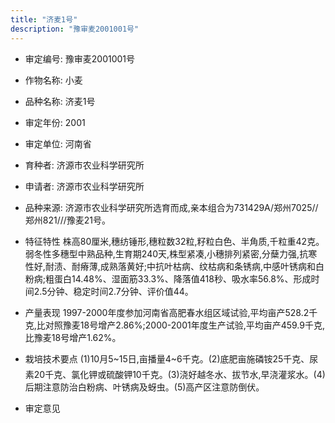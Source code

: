 ```yaml
---
title: "济麦1号"
description: "豫审麦2001001号"
---
```

* 审定编号:  豫审麦2001001号

*  作物名称:  小麦

*  品种名称:  济麦1号

*  审定年份:  2001

*  审定单位:  河南省

* 育种者:  济源市农业科学研究所

*  申请者:  济源市农业科学研究所

*  品种来源:  济源市农业科学研究所选育而成,亲本组合为731429A/郑州7025//郑州821///豫麦21号。

*  特征特性
株高80厘米,穗纺锤形,穗粒数32粒,籽粒白色、半角质,千粒重42克。弱冬性多穗型中熟品种,生育期240天,株型紧凑,小穗排列紧密,分蘖力强,抗寒性好,耐渍、耐瘠薄,成熟落黄好;中抗叶枯病、纹枯病和条锈病,中感叶锈病和白粉病;粗蛋白14.48%、湿面筋33.3%、降落值418秒、吸水率56.8%、形成时间2.5分钟、稳定时间2.7分钟、评价值44。

*  产量表现
1997-2000年度参加河南省高肥春水组区域试验,平均亩产528.2千克,比对照豫麦18号增产2.86%;2000-2001年度生产试验,平均亩产459.9千克,比豫麦18号增产1.62%。

*  栽培技术要点
(1)10月5~15日,亩播量4~6千克。(2)底肥亩施磷铵25千克、尿素20千克、氯化钾或硫酸钾10千克。(3)浇好越冬水、拔节水,早浇灌浆水。(4)后期注意防治白粉病、叶锈病及蚜虫。(5)高产区注意防倒伏。

*  审定意见

